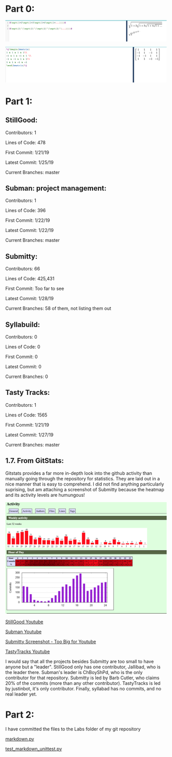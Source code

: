 # Part 0:

![LaTeX Equations](https://github.com/amitra1997/CSCI-49XX-OpenSource/blob/master/Images/Screen%20Shot%202019-01-29%20at%201.16.33%20PM.png)

![LaTeX Matrix](https://github.com/amitra1997/CSCI-49XX-OpenSource/blob/master/Images/Screen%20Shot%202019-01-29%20at%2011.25.43%20PM.png)

# Part 1:

## StillGood:
   Contributors: 1

   Lines of Code: 478

   First Commit: 1/21/19

   Latest Commit: 1/25/19

   Current Branches: master

## Subman: project management: 
   Contributors: 1

   Lines of Code: 396

   First Commit: 1/22/19

   Latest Commit: 1/22/19

   Current Branches: master

## Submitty:
   Contributors: 66

   Lines of Code: 425,431

   First Commit: Too far to see

   Latest Commit: 1/28/19

   Current Branches: 58 of them, not listing them out

## Syllabuild:
   Contributors: 0

   Lines of Code: 0

   First Commit: 0

   Latest Commit: 0

   Current Branches: 0

## Tasty Tracks:
   Contributors: 1

   Lines of Code: 1565

   First Commit: 1/21/19

   Latest Commit: 1/27/19

   Current Branches: master

## 1.7. From GitStats: 

Gitstats provides a far more in-depth look into the github activity than manually going through the repository for statistics. They are laid out in a nice manner that is easy to comprehend. I did not find anything particularly suprising, but am attaching a screenshot of Submitty because the heatmap and its activity levels are humungous!

![Submitty gitstats](https://github.com/amitra1997/CSCI-49XX-OpenSource/blob/master/Images/Screen%20Shot%202019-01-29%20at%201.26.37%20PM.png)

[StillGood Youtube](https://youtu.be/b9gNicljKtU)

[Subman Youtube](https://youtu.be/HRG0_hQNrxg)

[Submitty Screenshot - Too Big for Youtube](https://github.com/amitra1997/CSCI-49XX-OpenSource/blob/master/Images/Screen%20Shot%202019-01-29%20at%201.45.21%20PM.png)

[TastyTracks Youtube](https://youtu.be/-fc9GqYy0QU)

I would say that all the projects besides Submitty are too small to have anyone but a "leader". StillGood only has one contributor, Jallibad, who is the leader there. Subman's leader is ChBoyShPd, who is the only contributor for that repository. Submitty is led by Barb Cutler, who claims 20% of the commits (more than any other contributor). TastyTracks is led by justinbot, it's only contributor. Finally, syllabad has no commits, and no real leader yet.

# Part 2: 

I have committed the files to the Labs folder of my git repository

[markdown.py](https://github.com/amitra1997/CSCI-49XX-OpenSource/blob/master/Labs/markdown.py)

[test_markdown_unittest.py](https://github.com/amitra1997/CSCI-49XX-OpenSource/blob/master/Labs/test_markdown_unittest.py)